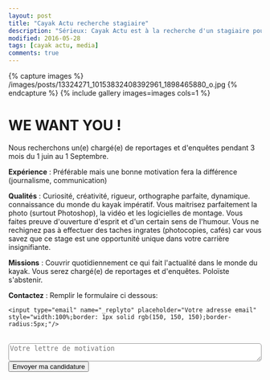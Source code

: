 ```yaml
---
layout: post
title: "Cayak Actu recherche stagiaire"
description: "Sérieux: Cayak Actu est à la recherche d'un stagiaire pour cet été !"
modified: 2016-05-28
tags: [cayak actu, media]
comments: true
---
```



{% capture images %}
/images/posts/13324271_10153832408392961_1898465880_o.jpg
{% endcapture %}
{% include gallery images=images cols=1 %}


# WE WANT YOU !

Nous recherchons un(e) chargé(e) de reportages et d'enquêtes pendant 3 mois du 1 juin au 1 Septembre.

**Expérience** : Préférable mais une bonne motivation fera la différence (journalisme, communication)

**Qualités** : Curiosité, créativité, rigueur, orthographe parfaite, dynamique. connaissance du monde du kayak impératif. Vous maitrisez parfaitement la photo (surtout Photoshop), la vidéo et les logicielles de montage. Vous faites preuve d'ouverture d'esprit et d'un certain sens de l'humour. Vous ne rechignez pas à effectuer des taches ingrates (photocopies, cafés) car vous savez que ce stage est une opportunité unique dans votre carrière insignifiante.

**Missions** : Couvrir quotidiennement ce qui fait l'actualité dans le monde du kayak. Vous serez chargé(e) de reportages et d'enquêtes. Poloïste s'abstenir.

**Contactez** : Remplir le formulaire ci dessous:

<div markdown="0">
<form action="https://formspree.io/Cayakactualite@gmail.com"
      method="POST">

    <input type="email" name="_replyto" placeholder="Votre adresse email" style="width:100%;border: 1px solid rgb(150, 150, 150);border-radius:5px;"/>
<br/>
    <input type="hidden" name="_subject" value="Candidature Cayak Actu" />
    <textarea name="message" placeholder="Votre lettre de motivation" style="width:100%;border: 1px solid rgb(150, 150, 150);border-radius:5px;"></textarea>
<br/>
    <input type="hidden" name="_next" value="//www.cayakactu.fr/merci-candidature" />
    <input type="text" name="_gotcha" style="display:none" />
    <input class="btn btn-success" type="submit" value="Envoyer ma candidature">
</form>
</div>
